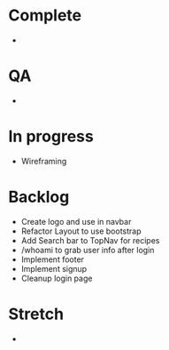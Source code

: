 # Complete
- 

# QA
- 

# In progress
- Wireframing

# Backlog
- Create logo and use in navbar
- Refactor Layout to use bootstrap <Container>
- Add Search bar to TopNav for recipes
- /whoami to grab user info after login
- Implement footer
- Implement signup
- Cleanup login page

# Stretch
- 
